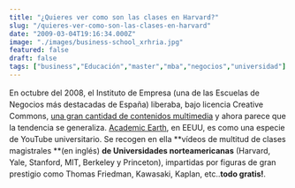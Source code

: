 ```yaml
---
title: "¿Quieres ver como son las clases en Harvard?"
slug: "/quieres-ver-como-son-las-clases-en-harvard"
date: "2009-03-04T19:16:34.000Z"
image: "./images/business-school_xrhria.jpg"
featured: false
draft: false
tags: ["business","Educación","master","mba","negocios","universidad"]
---
```



<span style="line-height: 1.5;">En octubre del 2008, el Instituto de Empresa (una de las Escuelas de Negocios más destacadas de España) liberaba, bajo licencia Creative Commons, </span>[una gran cantidad de contenidos multimedia](http://openmultimedia.ie.edu)<span style="line-height: 1.5;"> y ahora parece que la tendencia se generaliza. </span>[Academic Earth](http://www.academicearth.org/)<span style="line-height: 1.5;">, en </span><span class="caps" style="line-height: 1.5;">EEUU</span><span style="line-height: 1.5;">, es como una especie de YouTube universitario. Se recogen en ella </span>**vídeos de multitud de clases magistrales **<span style="line-height: 1.5;">(en inglés) </span>**de Universidades norteamericanas**<span style="line-height: 1.5;"> (Harvard, Yale, Stanford, </span><span class="caps" style="line-height: 1.5;">MIT</span><span style="line-height: 1.5;">, Berkeley y Princeton), impartidas por figuras de gran prestigio como Thomas Friedman, Kawasaki, Kaplan, etc..</span>**todo gratis!**<span style="line-height: 1.5;">.</span>



